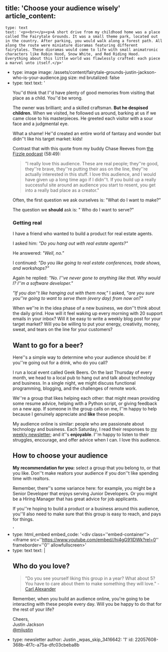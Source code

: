 title: 'Choose your audience wisely'
article_content:
  -
    type: text
    text: '<p><br></p><p>A short drive from my childhood home was a place called The Fairytale Grounds. It was a small theme park, located out in the country. After parking, you would walk along a forest path. All along the route were miniature dioramas featuring different fairytales. These dioramas would come to life with small animatronic characters like Robin Hood, Snow White, and Red Riding Hood. Everything about this little world was flawlessly crafted: each piece a marvel unto itself.</p>'
  -
    type: image
    image: /assets/content/fairytale-grounds-justin-jackson-who-is-your-audience.jpg
    size: md
    brutalized: false
  -
    type: text
    text: '<p>You''d think that I''d have plenty of good memories from visiting that place as a child. You''d be wrong.</p><p>The owner was brilliant; and a skilled craftsman. <strong>But he despised children.</strong> When we visited, he followed us around, barking at us if we came close to his masterpieces. He greeted each visitor with a sour face and a judgmental eye.</p><p>What a shame! He''d created an entire world of fantasy and wonder but didn''t like his target market: kids!</p><p>Contrast that with this quote from my buddy Chase Reeves from <a href="http://fizzle.co/sparkline/24-lessons-learned-year-podcasting-10000-listeners-fs052">the Fizzle podcast</a> (58:49):</p><blockquote><p>"I really love this audience. These are real people; they''re good, they''re brave, they''re putting their ass on the line, they''re actually interested in this stuff. I love this audience, and I would have given up a long time ago if I didn''t. If you build up a really successful site around an audience you start to resent, you get into a really bad place as a creator."</p></blockquote><p>Often, the first question we ask ourselves is: "What do I want to make?"</p><p>The question we <strong>should</strong> ask is: " Who do I want to serve?"</p><h3>Getting real</h3><p>I have a friend who wanted to build a product for real estate agents.</p><p>I asked him: <em>"Do you hang out with real estate agents?"</em></p><p>He answered: <em>"Well, no."</em></p><p>I continued: <em>"Do you like going to real estate conferences, trade shows, and workshops?"</em></p><p>Again he replied: <em>"No. I''ve never gone to anything like that. Why would I? I''m a software developer."</em></p><p><em>"If you don''t like hanging out with them now,"</em> I asked, <em>"are you sure you''re going to want to serve them (every day) from now on?"</em></p><p>When we''re in the idea phase of a new business, we don''t think about the daily grind. How will it feel waking up every morning with 20 support emails in your inbox? Will it be easy to write a weekly blog post for your target market? Will you be willing to put your energy, creativity, money, sweat, and tears on the line for your customers?</p><h2>Want to go for a beer?</h2><p>Here''s a simple way to determine who your audience should be: if you''re going out for a drink, who do you call?</p><p>I run a local event called Geek Beers. On the last Thursday of every month, we head to a local pub to hang out and talk about technology and business. In a single night, we might discuss functional programming, blogging, and the challenges of remote work.</p><p>We''re a group that likes helping each other: that might mean providing some resume advice, helping with a Python script, or giving feedback on a new app. If someone in the group calls on me, I''m happy to help because I genuinely appreciate and <strong>like</strong> these people.</p><p>My audience online is similar: people who are passionate about technology and business. Each Saturday, I read their responses to <a href="http://justinjackson.ca/newsletter/">my weekly newsletter</a>; and it''s <strong>enjoyable</strong>. I''m happy to listen to their struggles, encourage, and offer advice when I can. I love this audience.</p><h2>How to choose your audience</h2><p><strong>My recommendation for you:</strong> select a group that you belong to, or that you like. Don''t make realtors your audience if you don''t like spending time with realtors.</p><p>Remember, there''s some variance here: for example, you might be a Senior Developer that enjoys serving Junior Developers. Or you might be a Hiring Manager that has great advice for job applicants.</p><p>If you''re hoping to build a product or a business around this audience, you''ll also need to make sure that this group is easy to reach, and pays for things.</p>'
  -
    type: html_embed
    embed_code: '<style>.embed-container { position: relative; padding-bottom: 56.25%; height: 0; overflow: hidden; max-width: 100%; -webkit-filter: grayscale(100%); filter: grayscale(100%);  } .embed-container iframe, .embed-container object, .embed-container embed { position: absolute; top: 0; left: 0; width: 100%; height: 100%; }</style><div class=''embed-container''><iframe src=''https://www.youtube.com/embed//hi4gG91lDWk?rel=0'' frameborder=''0'' allowfullscreen></iframe></div>'
  -
    type: text
    text: |
      <h2>Who do you love?</h2><blockquote><p>"Do you see yourself liking this group in a year? What about 5? You have to care about them to make something they will love." - <a href="http://carlalexander.ca">Carl Alexander</a></p></blockquote><p>Remember, when you build an audience online, you're going to be interacting with these people every day. Will you be happy to do that for the rest of your life?</p><p>Cheers,<br>
      Justin Jackson<br>
      <a href="http://twitter.com/mijustin">@mijustin</a></p>
  -
    type: newsletter
author: Justin
_wpas_skip_3416642: '1'
id: 22057608-368b-4f7c-a75a-dfc03cbeba8b

